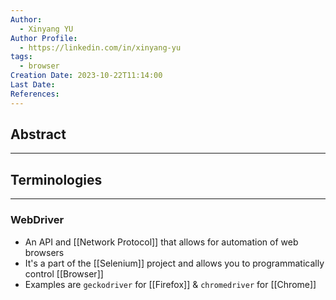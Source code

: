 ```yaml
---
Author:
  - Xinyang YU
Author Profile:
  - https://linkedin.com/in/xinyang-yu
tags:
  - browser
Creation Date: 2023-10-22T11:14:00
Last Date: 
References:
---
```

## Abstract
---


## Terminologies 
---
### WebDriver
- An API and [[Network Protocol]] that allows for automation of web browsers
- It's a part of the [[Selenium]] project and allows you to programmatically control [[Browser]] 
- Examples are `geckodriver` for [[Firefox]] & `chromedriver` for [[Chrome]]